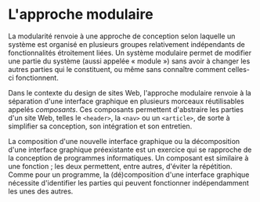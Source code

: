 # L'approche modulaire

La modularité renvoie à une approche de conception selon laquelle un système est organisé en plusieurs groupes relativement indépendants de fonctionnalités étroitement liées. Un système modulaire permet de modifier une partie du système (aussi appelée « module ») sans avoir à changer les autres parties qui le constituent, ou même sans connaître comment celles-ci fonctionnent. 

Dans le contexte du design de sites Web, l'approche modulaire renvoie à la séparation d'une interface graphique en plusieurs morceaux réutilisables appelés *composants*. Ces composants permettent d'abstraire les parties d'un site Web, telles le `<header>`, la `<nav>` ou un `<article>`, de sorte à simplifier sa conception, son intégration et son entretien.

La composition d'une nouvelle interface graphique ou la décomposition d'une interface graphique préexistante est un exercice qui se rapproche de la conception de programmes informatiques. Un composant est similaire à une fonction ; les deux permettent, entre autres, d'éviter la répétition. Comme pour un programme, la (dé)composition d'une interface graphique nécessite d'identifier les parties qui peuvent fonctionner indépendamment les unes des autres.
